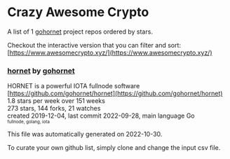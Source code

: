 # Crazy Awesome Crypto
A list of 1 [gohornet](https://github.com/gohornet) project repos ordered by stars.  

Checkout the interactive version that you can filter and sort: 
[https://www.awesomecrypto.xyz/](https://www.awesomecrypto.xyz/)  


### [hornet](https://github.com/gohornet/hornet) by [gohornet](https://github.com/gohornet)  
HORNET is a powerful IOTA fullnode software  
[https://github.com/gohornet/hornet](https://github.com/gohornet/hornet)  
1.8 stars per week over 151 weeks  
273 stars, 144 forks, 21 watches  
created 2019-12-04, last commit 2022-09-28, main language Go  
<sub><sup>fullnode, golang, iota</sup></sub>


This file was automatically generated on 2022-10-30.  

To curate your own github list, simply clone and change the input csv file.  